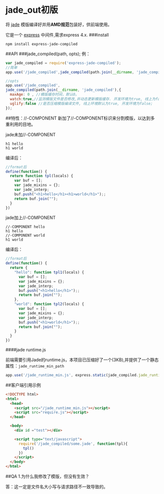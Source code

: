 # jade_out初版
将 [jade](https://github.com/jadejs/jade) 模版编译好并用**AMD规范**包装好，供前端使用。

它是一个 [express](https://github.com/strongloop/express) 中间件,需求express 4.x.
###install
```
npm install express-jade-compiled
```
##API
###jade_compiled(path, opts);
例：
```js
var jade_compiled = require('express-jade-compiled');
//简单
app.use('/jade_compiled',jade_compiled(path.join(__dirname, 'jade_compiled')));

//opts
app.use('/jade_compiled',
jade_compiled(path.join(__dirname, 'jade_compiled'),{
  maxAge: 0 , //模版缓存时间，默认0。
  watch:true,//监测模版文件是否修改,并动态更新模版缓存. 开发环境为true, 线上为false;
  uglify:false //是否压缩模版编译文件, 线上环境默认为true, 开发环境为false;
});
```
##特性：//-COMPONENT
新加了//-COMPONENT标识来分割模版，以达到多重利用的目地。

jade未加//-COMPONENT
```jade
h1 hello
h1 world
```
编译后：
```js
//format后
define(function() {
  return function tpl(locals) {
    var buf = [];
    var jade_mixins = {};
    var jade_interp;
    buf.push("<h1>hello</h1><h1>world</h1>");;
    return buf.join("");
  }
})
```

jade加上//-COMPONENT
```jade
//-COMPONENT hello
h1 hello
//-COMPONENT world
h1 world
```
编译后：
```js
//format后
define(function() {
  return {
    "hello": function tpl1(locals) {
      var buf = [];
      var jade_mixins = {};
      var jade_interp;
      buf.push("<h1>hello</h1>");;
      return buf.join("");
    },
    "world": function tpl2(locals) {
      var buf = [];
      var jade_mixins = {};
      var jade_interp;
      buf.push("<h1>world</h1>");;
      return buf.join("");
    }
  }
})
```
####jade runtime.js

前端需要引用Jade的runtime.js，本项目已压缩好了一个(3KB),并提供了一个静态属性：`jade_runtime_min_path`
```js
app.use('/jade_runtime_min.js', express.static(jade_compiled.jade_runtime_min_path));
```
##客户端引用示例
```html
<!DOCTYPE html>
<html>
  <head>
    <script src="/jade_runtime_min.js"></script>
    <script src="require.js"></script>
  </head>

  <body>
    <div id ="test"></div>

    <script type="text/javascript">
      require('/jade_compiled/some.jade', function(tpl){
        tpl()
      })
    </script>
  </body>
</html>
```
##QA
1.为什么我修改了模版，但没有生效？

答：这一定是文件名大小写与请求路径不一致导致的。




